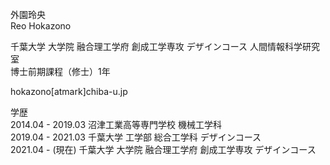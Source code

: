 外園玲央  
Reo Hokazono

千葉大学 大学院 融合理工学府 創成工学専攻 デザインコース 人間情報科学研究室  
博士前期課程（修士）1年

hokazono[atmark]chiba-u.jp

学歴  
2014.04 - 2019.03 沼津工業高等専門学校 機械工学科  
2019.04 - 2021.03 千葉大学 工学部 総合工学科 デザインコース  
2021.04 - (現在)     千葉大学 大学院 融合理工学府 創成工学専攻 デザインコース